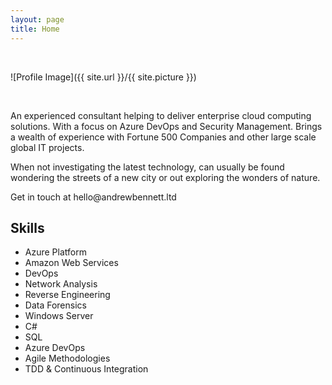 ```yaml
---
layout: page
title: Home
---
```

<br/>

![Profile Image]({{ site.url }}/{{ site.picture }})

<br/>

<p>An experienced consultant helping to deliver enterprise cloud computing solutions. With a focus on Azure DevOps and Security Management. Brings a wealth of experience with Fortune 500 Companies and other large scale global IT projects.</p>

<p>When not investigating the latest technology, can usually be found wondering the streets of a new city or out exploring the wonders of nature.</p>

<p>Get in touch at hello@andrewbennett.ltd</p>

<h2>Skills</h2>

<ul class="skill-list">
	<li>Azure Platform</li>
	<li>Amazon Web Services</li>
	<li>DevOps</li>
	<li>Network Analysis</li>
	<li>Reverse Engineering</li>
	<li>Data Forensics</li>
	<li>Windows Server</li>
	<li>C#</li>
	<li>SQL</li>
	<li>Azure DevOps</li>
	<li>Agile Methodologies</li>
	<li>TDD & Continuous Integration</li>
</ul>
